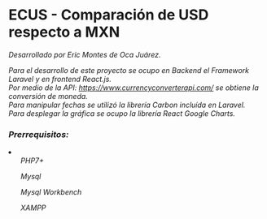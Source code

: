 <h1>ECUS - Comparación de USD respecto a MXN</h1>

<i>Desarrollado por Eric Montes de Oca Juárez.<i>

Para el desarrollo de este proyecto se ocupo en Backend el Framework Laravel y en frontend React.js.
<br>
Por medio de la API: https://www.currencyconverterapi.com/ se obtiene la conversión de moneda.
<br>
Para manipular fechas se utilizó la librería Carbon incluída en Laravel.
<br>
Para desplegar la gráfica se ocupo la librería React Google Charts.

<h3><b>Prerrequisitos:</b></h3>
<li>
  <ul>PHP7+</ul>
  <ul>Mysql</ul>
  <ul>Mysql Workbench</ul>
  <ul>XAMPP</ul> 
</li>
